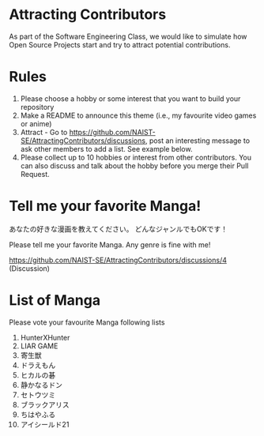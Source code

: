 # Attracting Contributors
As part of the Software Engineering Class, we would like to simulate how Open Source Projects start and try to attract potential contributions.

# Rules

1. Please choose a hobby or some interest that you want to build your repository
2. Make a README to announce this theme (i.e., my favourite video games or anime)
3. Attract - Go to https://github.com/NAIST-SE/AttractingContributors/discussions, post an interesting message to ask other members to add a list. See example below.
4. Please collect up to 10 hobbies or interest from other contributors. You can also discuss and talk about the hobby before you merge their Pull Request.

# Tell me your favorite Manga!
あなたの好きな漫画を教えてください。
どんなジャンルでもOKです！

Please tell me your favorite Manga.
Any genre is fine with me!

https://github.com/NAIST-SE/AttractingContributors/discussions/4 (Discussion)

# List of Manga
Please vote your favourite Manga following lists 
1. HunterXHunter
2. LIAR GAME
3. 寄生獣
4. ドラえもん
5. ヒカルの碁
6. 静かなるドン
7. セトウツミ
8. ブラックアリス
9. ちはやふる
10. アイシールド21
